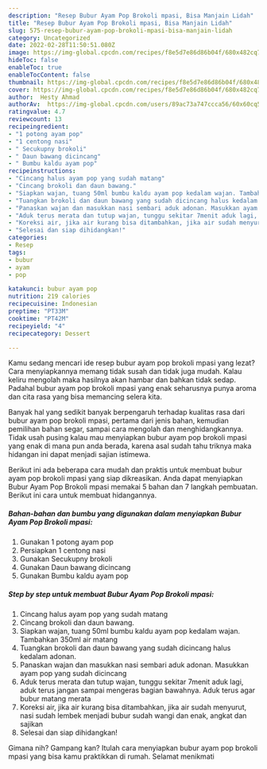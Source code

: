 ```yaml
---
description: "Resep Bubur Ayam Pop Brokoli mpasi, Bisa Manjain Lidah"
title: "Resep Bubur Ayam Pop Brokoli mpasi, Bisa Manjain Lidah"
slug: 575-resep-bubur-ayam-pop-brokoli-mpasi-bisa-manjain-lidah
category: Uncategorized
date: 2022-02-28T11:50:51.080Z
image: https://img-global.cpcdn.com/recipes/f8e5d7e86d86b04f/680x482cq70/bubur-ayam-pop-brokoli-mpasi-foto-resep-utama.jpg
hideToc: false
enableToc: true
enableTocContent: false
thumbnail: https://img-global.cpcdn.com/recipes/f8e5d7e86d86b04f/680x482cq70/bubur-ayam-pop-brokoli-mpasi-foto-resep-utama.jpg
cover: https://img-global.cpcdn.com/recipes/f8e5d7e86d86b04f/680x482cq70/bubur-ayam-pop-brokoli-mpasi-foto-resep-utama.jpg
author:  Hesty Ahmad
authorAv:  https://img-global.cpcdn.com/users/89ac73a747ccca56/60x60cq50/avatar.jpg
ratingvalue: 4.7
reviewcount: 13
recipeingredient:
- "1 potong ayam pop"
- "1 centong nasi"
- " Secukupny brokoli"
- " Daun bawang dicincang"
- " Bumbu kaldu ayam pop"
recipeinstructions:
- "Cincang halus ayam pop yang sudah matang"
- "Cincang brokoli dan daun bawang."
- "Siapkan wajan, tuang 50ml bumbu kaldu ayam pop kedalam wajan. Tambahkan 350ml air matang"
- "Tuangkan brokoli dan daun bawang yang sudah dicincang halus kedalam adonan."
- "Panaskan wajan dan masukkan nasi sembari aduk adonan. Masukkan ayam pop yang sudah dicincang"
- "Aduk terus merata dan tutup wajan, tunggu sekitar 7menit aduk lagi, aduk terus jangan sampai mengeras bagian bawahnya. Aduk terus agar bubur matang merata"
- "Koreksi air, jika air kurang bisa ditambahkan, jika air sudah menyurut, nasi sudah lembek menjadi bubur sudah wangi dan enak, angkat dan sajikan"
- "Selesai dan siap dihidangkan!"
categories:
- Resep
tags:
- bubur
- ayam
- pop

katakunci: bubur ayam pop 
nutrition: 219 calories
recipecuisine: Indonesian
preptime: "PT33M"
cooktime: "PT42M"
recipeyield: "4"
recipecategory: Dessert

---
```



Kamu sedang mencari ide resep bubur ayam pop brokoli mpasi yang lezat? Cara menyiapkannya memang tidak susah dan tidak juga mudah. Kalau keliru mengolah maka hasilnya akan hambar dan bahkan tidak sedap. Padahal bubur ayam pop brokoli mpasi yang enak seharusnya punya aroma dan cita rasa yang bisa memancing selera kita.


Banyak hal yang sedikit banyak berpengaruh terhadap kualitas rasa dari bubur ayam pop brokoli mpasi, pertama dari jenis bahan, kemudian pemilihan bahan segar, sampai cara mengolah dan menghidangkannya. Tidak usah pusing kalau mau menyiapkan bubur ayam pop brokoli mpasi yang enak di mana pun anda berada, karena asal sudah tahu triknya maka hidangan ini dapat menjadi sajian istimewa.




Berikut ini ada beberapa cara mudah dan praktis untuk membuat bubur ayam pop brokoli mpasi yang siap dikreasikan. Anda dapat menyiapkan Bubur Ayam Pop Brokoli mpasi memakai 5 bahan dan 7 langkah pembuatan. Berikut ini cara untuk membuat hidangannya.

<!--inarticleads1-->

##### Bahan-bahan dan bumbu yang digunakan dalam menyiapkan Bubur Ayam Pop Brokoli mpasi:

1. Gunakan 1 potong ayam pop
1. Persiapkan 1 centong nasi
1. Gunakan  Secukupny brokoli
1. Gunakan  Daun bawang dicincang
1. Gunakan  Bumbu kaldu ayam pop




<!--inarticleads2-->

##### Step by step untuk membuat Bubur Ayam Pop Brokoli mpasi:

1. Cincang halus ayam pop yang sudah matang
1. Cincang brokoli dan daun bawang.
1. Siapkan wajan, tuang 50ml bumbu kaldu ayam pop kedalam wajan. Tambahkan 350ml air matang
1. Tuangkan brokoli dan daun bawang yang sudah dicincang halus kedalam adonan.
1. Panaskan wajan dan masukkan nasi sembari aduk adonan. Masukkan ayam pop yang sudah dicincang
1. Aduk terus merata dan tutup wajan, tunggu sekitar 7menit aduk lagi, aduk terus jangan sampai mengeras bagian bawahnya. Aduk terus agar bubur matang merata
1. Koreksi air, jika air kurang bisa ditambahkan, jika air sudah menyurut, nasi sudah lembek menjadi bubur sudah wangi dan enak, angkat dan sajikan
1. Selesai dan siap dihidangkan!



Gimana nih? Gampang kan? Itulah cara menyiapkan bubur ayam pop brokoli mpasi yang bisa kamu praktikkan di rumah. Selamat menikmati
